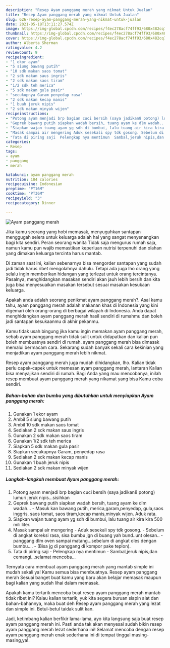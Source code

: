 ```yaml
---
description: "Resep Ayam panggang merah yang nikmat Untuk Jualan"
title: "Resep Ayam panggang merah yang nikmat Untuk Jualan"
slug: 626-resep-ayam-panggang-merah-yang-nikmat-untuk-jualan
date: 2021-05-18T13:11:27.574Z
image: https://img-global.cpcdn.com/recipes/f4ec278acf74ff93/680x482cq70/ayam-panggang-merah-foto-resep-utama.jpg
thumbnail: https://img-global.cpcdn.com/recipes/f4ec278acf74ff93/680x482cq70/ayam-panggang-merah-foto-resep-utama.jpg
cover: https://img-global.cpcdn.com/recipes/f4ec278acf74ff93/680x482cq70/ayam-panggang-merah-foto-resep-utama.jpg
author: Alberta Sherman
ratingvalue: 4.2
reviewcount: 9
recipeingredient:
- "1 ekor ayam"
- "5 siung bawang putih"
- "10 sdk makan saos tomat"
- "2 sdk makan saus ingris"
- "2 sdk makan saos tiram"
- "1/2 sdk teh merica"
- "5 sdk makan gula pasir"
- "secukupnya Garam penyedap rasa"
- "2 sdk makan kecap manis"
- "1 buah jeruk nipis"
- "2 sdk makan minyak wijen"
recipeinstructions:
- "Potong ayam menjadi brp bagian cuci bersih (saya jadikan8 potong) lumuri jeruk nipis...sisihkan"
- "Geprek bawang putih siapkan wadah bersih, tuang ayam ke dlm wadah... Masuk kan bawang putih, merica,garam,penyedap, gula,saos inggris, saos tomat, saos tiram,kecap manis,minyak wijen. Aduk rata."
- "Siapkan wajan tuang ayam yg sdh di bumbui, lalu tuang air kira kira 500 mili liter."
- "Masak sampai air mengering Aduk sesekali spy tdk gosong. Sebelum di angkat koreksi rasa, sisa bumbu jgn di buang yah bund..unt olesan.. panggang dlm oven sampai matang...sebelum di angkat oles dengan bumbu.... (Bisa jg di panggang di kompor pake teplon)."
- "Tata di piring saji  Pelengkap nya mentimun  Sambal,jeruk nipis,dan cemangi...selamat mencoba..."
categories:
- Resep
tags:
- ayam
- panggang
- merah

katakunci: ayam panggang merah 
nutrition: 104 calories
recipecuisine: Indonesian
preptime: "PT16M"
cooktime: "PT36M"
recipeyield: "3"
recipecategory: Dinner

---
```



![Ayam panggang merah](https://img-global.cpcdn.com/recipes/f4ec278acf74ff93/680x482cq70/ayam-panggang-merah-foto-resep-utama.jpg)

Jika kamu seorang yang hobi memasak, menyuguhkan santapan menggugah selera untuk keluarga adalah hal yang sangat menyenangkan bagi kita sendiri. Peran seorang  wanita Tidak saja mengurus rumah saja, namun kamu pun wajib memastikan keperluan nutrisi terpenuhi dan olahan yang dimakan keluarga tercinta harus mantab.

Di zaman  saat ini, kalian sebenarnya bisa mengorder santapan yang sudah jadi tidak harus ribet mengolahnya dahulu. Tetapi ada juga lho orang yang selalu ingin memberikan hidangan yang terlezat untuk orang tercintanya. Pasalnya, menghidangkan masakan sendiri akan jauh lebih bersih dan kita juga bisa menyesuaikan masakan tersebut sesuai masakan kesukaan keluarga. 



Apakah anda adalah seorang penikmat ayam panggang merah?. Asal kamu tahu, ayam panggang merah adalah makanan khas di Indonesia yang kini digemari oleh orang-orang di berbagai wilayah di Indonesia. Anda dapat menghidangkan ayam panggang merah hasil sendiri di rumahmu dan boleh jadi santapan kesukaanmu di akhir pekanmu.

Kamu tidak usah bingung jika kamu ingin memakan ayam panggang merah, sebab ayam panggang merah tidak sulit untuk didapatkan dan kalian pun boleh membuatnya sendiri di rumah. ayam panggang merah bisa dimasak memalui bermacam cara. Sekarang sudah banyak sekali cara kekinian yang menjadikan ayam panggang merah lebih nikmat.

Resep ayam panggang merah juga mudah dihidangkan, lho. Kalian tidak perlu capek-capek untuk memesan ayam panggang merah, lantaran Kalian bisa menyajikan sendiri di rumah. Bagi Anda yang mau mencobanya, inilah resep membuat ayam panggang merah yang nikamat yang bisa Kamu coba sendiri.

<!--inarticleads1-->

##### Bahan-bahan dan bumbu yang dibutuhkan untuk menyiapkan Ayam panggang merah:

1. Gunakan 1 ekor ayam
1. Ambil 5 siung bawang putih
1. Ambil 10 sdk makan saos tomat
1. Sediakan 2 sdk makan saus ingris
1. Gunakan 2 sdk makan saos tiram
1. Gunakan 1/2 sdk teh merica
1. Siapkan 5 sdk makan gula pasir
1. Siapkan secukupnya Garam, penyedap rasa
1. Sediakan 2 sdk makan kecap manis
1. Gunakan 1 buah jeruk nipis
1. Sediakan 2 sdk makan minyak wijen




<!--inarticleads2-->

##### Langkah-langkah membuat Ayam panggang merah:

1. Potong ayam menjadi brp bagian cuci bersih (saya jadikan8 potong) lumuri jeruk nipis...sisihkan
1. Geprek bawang putih siapkan wadah bersih, tuang ayam ke dlm wadah... - Masuk kan bawang putih, merica,garam,penyedap, gula,saos inggris, saos tomat, saos tiram,kecap manis,minyak wijen. Aduk rata.
1. Siapkan wajan tuang ayam yg sdh di bumbui, lalu tuang air kira kira 500 mili liter.
1. Masak sampai air mengering - Aduk sesekali spy tdk gosong. - Sebelum di angkat koreksi rasa, sisa bumbu jgn di buang yah bund..unt olesan.. - panggang dlm oven sampai matang...sebelum di angkat oles dengan bumbu.... - (Bisa jg di panggang di kompor pake teplon).
1. Tata di piring saji  - Pelengkap nya mentimun  - Sambal,jeruk nipis,dan cemangi...selamat mencoba...




Ternyata cara membuat ayam panggang merah yang mantab simple ini mudah sekali ya! Kamu semua bisa membuatnya. Resep ayam panggang merah Sesuai banget buat kamu yang baru akan belajar memasak maupun bagi kalian yang sudah lihai dalam memasak.

Apakah kamu tertarik mencoba buat resep ayam panggang merah mantab tidak ribet ini? Kalau kalian tertarik, yuk kita segera buruan siapin alat dan bahan-bahannya, maka buat deh Resep ayam panggang merah yang lezat dan simple ini. Betul-betul taidak sulit kan. 

Jadi, ketimbang kalian berfikir lama-lama, ayo kita langsung saja buat resep ayam panggang merah ini. Pasti anda tak akan menyesal sudah bikin resep ayam panggang merah lezat sederhana ini! Selamat mencoba dengan resep ayam panggang merah enak sederhana ini di tempat tinggal masing-masing,ya!.

